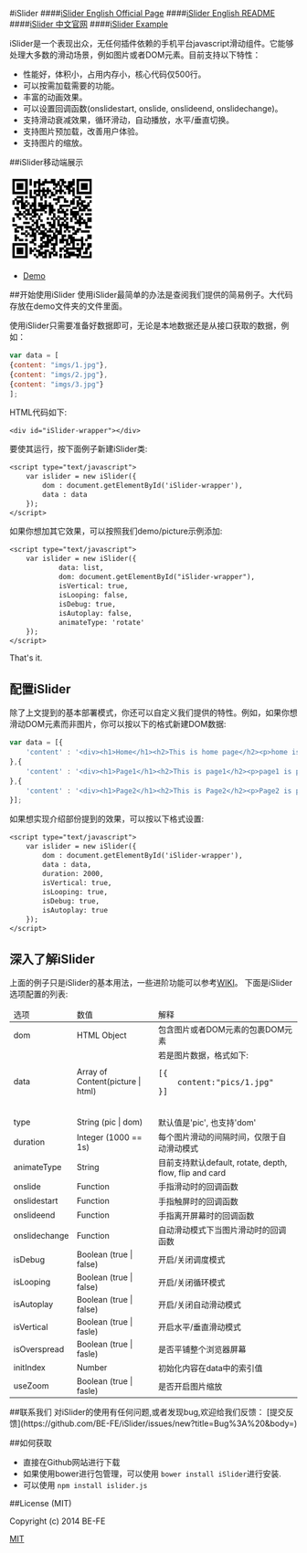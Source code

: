 #iSlider
####[iSlider English Official Page](http://be-fe.github.io/iSlider/index_en.html)
####[iSlider English README](https://github.com/BE-FE/iSlider/blob/master/README.md)
####[iSlider 中文官网](http://be-fe.github.io/iSlider/index.html)
####[iSlider Example](http://be-fe.github.io/iSlider/demo/)

iSlider是一个表现出众，无任何插件依赖的手机平台javascript滑动组件。它能够处理大多数的滑动场景，例如图片或者DOM元素。目前支持以下特性：

* 性能好，体积小，占用内存小，核心代码仅500行。
* 可以按需加载需要的功能。
* 丰富的动画效果。
* 可以设置回调函数(onslidestart, onslide, onslideend, onslidechange)。
* 支持滑动衰减效果，循环滑动，自动播放，水平/垂直切换。
* 支持图片预加载，改善用户体验。
* 支持图片的缩放。

##iSlider移动端展示

<img width="150px" height="150px" src="qrcode.png"/>

* <a href="http://be-fe.github.io/iSlider/index.html">Demo</a>

##开始使用iSlider
使用iSlider最简单的办法是查阅我们提供的简易例子。大代码存放在demo文件夹的文件里面。

使用iSlider只需要准备好数据即可，无论是本地数据还是从接口获取的数据，例如：

``` javascript
var data = [
{content: "imgs/1.jpg"},
{content: "imgs/2.jpg"},
{content: "imgs/3.jpg"}
];
```

HTML代码如下:
	
	<div id="iSlider-wrapper"></div>

要使其运行，按下面例子新建iSlider类: 

 	<script type="text/javascript">
    	var islider = new iSlider({
    		dom : document.getElementById('iSlider-wrapper'),
    		data : data
    	});
    </script>

如果你想加其它效果，可以按照我们demo/picture示例添加:
	
	<script type="text/javascript">
    	var islider = new iSlider({
			    data: list,
			    dom: document.getElementById("iSlider-wrapper"),
			    isVertical: true,
			    isLooping: false,
			    isDebug: true,
			    isAutoplay: false,
			    animateType: 'rotate'
		});
    </script>
	

That's it. 

<h2 id="configuration">配置iSlider</h2>
除了上文提到的基本部署模式，你还可以自定义我们提供的特性。例如，如果你想滑动DOM元素而非图片，你可以按以下的格式新建DOM数据: 

``` javascript
var data = [{
	'content' : '<div><h1>Home</h1><h2>This is home page</h2><p>home is pretty awsome</p><div>'
},{
	'content' : '<div><h1>Page1</h1><h2>This is page1</h2><p>page1 is pretty awsome</p><div>'
},{
	'content' : '<div><h1>Page2</h1><h2>This is Page2</h2><p>Page2 is pretty awsome</p><div>'
}];
```
如果想实现介绍部份提到的效果，可以按以下格式设置: 

	<script type="text/javascript">
    	var islider = new iSlider({
    		dom : document.getElementById('iSlider-wrapper'),
    		data : data,
    		duration: 2000,
		    isVertical: true,
		    isLooping: true,
		    isDebug: true,
		    isAutoplay: true
    	});
    </script>

## 深入了解iSlider
上面的例子只是iSlider的基本用法，一些进阶功能可以参考[WIKI](https://github.com/BE-FE/iSlider/wiki/Notices)。
下面是iSlider选项配置的列表:   
<table>
<thead>
	<tr>
		<td>选项</td>
		<td>数值</td>
		<td>解释</td>
	</tr>
</thead>
<tbody>
	<tr>
		<td>dom</td>
		<td>HTML Object</td>
		<td>包含图片或者DOM元素的包裹DOM元素</td>
	</tr>
	<tr>
		<td>data</td>
		<td>Array of Content(picture | html)</td>
		<td>若是图片数据，格式如下:
		<pre>
[{
	content:"pics/1.jpg"
}]
		</pre>
		</td>
	</tr>
	<tr>
		<td>type</td>
		<td>String (pic | dom)</td>
		<td>默认值是'pic', 也支持'dom'</td>
	</tr>
	<tr>
		<td>duration</td>
		<td>Integer (1000 == 1s)</td>
		<td>每个图片滑动的间隔时间，仅限于自动滑动模式</td>
	</tr>
	<tr>
        <td>animateType</td>
        <td>String</td>
        <td>目前支持默认default, rotate, depth, flow, flip and card</td>
    </tr>
	<tr>
		<td>onslide</td>
		<td>Function</td>
		<td>手指滑动时的回调函数</td>
	</tr>
	<tr>
		<td>onslidestart</td>
		<td>Function</td>
		<td>手指触屏时的回调函数</td>
	</tr>
	<tr>
		<td>onslideend</td>
		<td>Function</td>
		<td>手指离开屏幕时的回调函数</td>
	</tr>
	<tr>
		<td>onslidechange</td>
		<td>Function</td>
		<td>自动滑动模式下当图片滑动时的回调函数</td>
	</tr>
	<tr>
		<td>isDebug</td>
		<td>Boolean (true | false)</td>
		<td>开启/关闭调度模式</td>
	</tr>
	<tr>
		<td>isLooping</td>
		<td>Boolean (true | false)</td>
		<td>开启/关闭循环模式</td>
	</tr>
	<tr>
		<td>isAutoplay</td>
		<td>Boolean (true | false)</td>
		<td>开启/关闭自动滑动模式</td>
	</tr>
		<tr>
		<td>isVertical</td>
		<td>Boolean (true | fasle)</td>
		<td>开启水平/垂直滑动模式</td>
	</tr>
	</tr>
		<tr>
		<td>isOverspread</td>
		<td>Boolean (true | fasle)</td>
		<td>是否平铺整个浏览器屏幕</td>
	</tr>
	</tr>
		<tr>
		<td>initIndex</td>
		<td>Number</td>
		<td>初始化内容在data中的索引值</td>
	</tr>
	</tr>
		<tr>
		<td>useZoom</td>
		<td>Boolean (true | fasle)</td>
		<td>是否开启图片缩放</td>
	</tr>
</tbody>
</table>
##联系我们
对iSlider的使用有任何问题,或者发现bug,欢迎给我们反馈：
[提交反馈](https://github.com/BE-FE/iSlider/issues/new?title=Bug%3A%20&body=)

##如何获取

- 直接在Github网站进行下载
- 如果使用bower进行包管理，可以使用 `bower install iSlider`进行安装.
- 可以使用 `npm install islider.js`

##License (MIT)

Copyright (c) 2014 BE-FE

[MIT](https://github.com/BE-FE/iSlider/blob/master/LICENSE)
